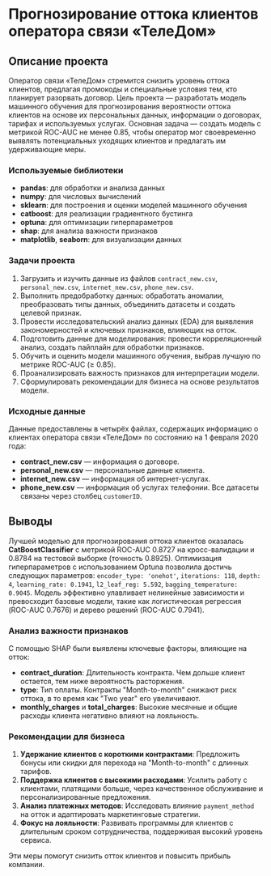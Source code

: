 # Прогнозирование оттока клиентов оператора связи «ТелеДом»

## Описание проекта

Оператор связи «ТелеДом» стремится снизить уровень оттока клиентов, предлагая промокоды и специальные условия тем, кто планирует разорвать договор. Цель проекта — разработать модель машинного обучения для прогнозирования вероятности оттока клиентов на основе их персональных данных, информации о договорах, тарифах и используемых услугах. Основная задача — создать модель с метрикой ROC-AUC не менее 0.85, чтобы оператор мог своевременно выявлять потенциальных уходящих клиентов и предлагать им удерживающие меры.

### Используемые библиотеки
- **pandas**: для обработки и анализа данных
- **numpy**: для числовых вычислений
- **sklearn**: для построения и оценки моделей машинного обучения
- **catboost**: для реализации градиентного бустинга
- **optuna**: для оптимизации гиперпараметров
- **shap**: для анализа важности признаков
- **matplotlib**, **seaborn**: для визуализации данных

### Задачи проекта
1. Загрузить и изучить данные из файлов `contract_new.csv`, `personal_new.csv`, `internet_new.csv`, `phone_new.csv`.
2. Выполнить предобработку данных: обработать аномалии, преобразовать типы данных, объединить датасеты и создать целевой признак.
3. Провести исследовательский анализ данных (EDA) для выявления закономерностей и ключевых признаков, влияющих на отток.
4. Подготовить данные для моделирования: провести корреляционный анализ, создать пайплайн для обработки признаков.
5. Обучить и оценить модели машинного обучения, выбрав лучшую по метрике ROC-AUC (≥ 0.85).
6. Проанализировать важность признаков для интерпретации модели.
7. Сформулировать рекомендации для бизнеса на основе результатов модели.

### Исходные данные
Данные предоставлены в четырёх файлах, содержащих информацию о клиентах оператора связи «ТелеДом» по состоянию на 1 февраля 2020 года:

- **contract_new.csv** — информация о договоре.
- **personal_new.csv** — персональные данные клиента.
- **internet_new.csv** — информация об интернет-услугах.
- **phone_new.csv** — информация об услугах телефонии.
Все датасеты связаны через столбец `customerID`.

## Выводы
Лучшей моделью для прогнозирования оттока клиентов оказалась **CatBoostClassifier** с метрикой ROC-AUC 0.8727 на кросс-валидации и 0.8784 на тестовой выборке (точность 0.8925). Оптимизация гиперпараметров с использованием Optuna позволила достичь следующих параметров: `encoder_type: 'onehot'`, `iterations: 118`, `depth: 4`, `learning_rate: 0.1941`, `l2_leaf_reg: 5.592`, `bagging_temperature: 0.9045`. Модель эффективно улавливает нелинейные зависимости и превосходит базовые модели, такие как логистическая регрессия (ROC-AUC 0.7676) и дерево решений (ROC-AUC 0.7941).

### Анализ важности признаков
С помощью SHAP были выявлены ключевые факторы, влияющие на отток:
- **contract_duration**: Длительность контракта. Чем дольше клиент остается, тем ниже вероятность расторжения.
- **type**: Тип оплаты. Контракты "Month-to-month" снижают риск оттока, в то время как "Two year" его увеличивают.
- **monthly_charges** и **total_charges**: Высокие месячные и общие расходы клиента негативно влияют на лояльность.

### Рекомендации для бизнеса
1. **Удержание клиентов с короткими контрактами**: Предложить бонусы или скидки для перехода на "Month-to-month" с длинных тарифов.
2. **Поддержка клиентов с высокими расходами**: Усилить работу с клиентами, платящими больше, через качественное обслуживание и персонализированные предложения.
3. **Анализ платежных методов**: Исследовать влияние `payment_method` на отток и адаптировать маркетинговые стратегии.
4. **Фокус на лояльности**: Развивать программы для клиентов с длительным сроком сотрудничества, поддерживая высокий уровень сервиса.

Эти меры помогут снизить отток клиентов и повысить прибыль компании.
